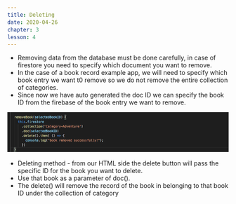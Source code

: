 ```yaml
---
title: Deleting
date: 2020-04-26
chapter: 3
lesson: 4
---
```


* Removing data from the database must be done carefully, in case of firestore you need to specify which document you want to remove. 
* In the case of a book record example app, we will need to specify which book entry we want t0 remove so we do not remove the entire collection of categories.
* Since now we have auto generated the doc ID we can specify the book ID from the firebase of the book entry we want to remove.

![deleting](images/deleting/deleting.png)

* Deleting method - from our HTML side the delete button will pass the specific ID for the book you want to delete.
* Use that book as a parameter of doc().
* The delete() will remove the record of the book in belonging to that book ID under the collection of category 

